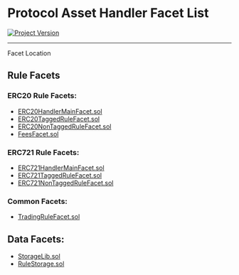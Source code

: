 # Protocol Asset Handler Facet List 
[![Project Version][version-image]][version-url]

---

Facet Location 

## Rule Facets 

### ERC20 Rule Facets: 
- [ERC20HandlerMainFacet.sol](../../../../../src/client/token/handler/diamond/ERC20HandlerMainFacet.sol) 
- [ERC20TaggedRuleFacet.sol](../../../../../src/client/token/handler/diamond/ERC20TaggedRuleFacet.sol) 
- [ERC20NonTaggedRuleFacet.sol](../../../../../src/client/token/handler/diamond/ERC20NonTaggedRuleFacet.sol)
- [FeesFacet.sol](../../../../../src/client/token/handler/diamond/FeesFacet.sol) 

### ERC721 Rule Facets:
- [ERC721HandlerMainFacet.sol](../../../../../src/client/token/handler/diamond/ERC721HandlerMainFacet.sol) 
- [ERC721TaggedRuleFacet.sol](../../../../../src/client/token/handler/diamond/ERC721TaggedRuleFacet.sol) 
- [ERC721NonTaggedRuleFacet.sol](../../../../../src/client/token/handler/diamond/ERC721NonTaggedRuleFacet.sol)

### Common Facets:
- [TradingRuleFacet.sol](../../../../../src/client/token/handler/diamond/TradingRuleFacet.sol)

## Data Facets: 
- [StorageLib.sol](../../../../../src/client/token/handler/diamond/StorageLib.sol) 
- [RuleStorage.sol](../../../../../src/client/token/handler/diamond/RuleStorage.sol)

<!-- These are the header links -->
[version-image]: https://img.shields.io/badge/Version-1.3.1-brightgreen?style=for-the-badge&logo=appveyor
[version-url]: https://github.com/thrackle-io/aquifi-rules-v1